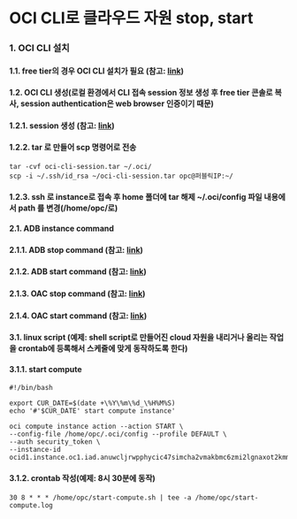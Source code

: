# OCI CLI로 클라우드 자원 stop, start

### 1. OCI CLI 설치
#### 1.1. free tier의 경우 OCI CLI 설치가 필요 (참고: [link](https://docs.cloud.oracle.com/en-us/iaas/Content/API/SDKDocs/cliinstall.htm))
#### 1.2. OCI CLI 생성(로컬 환경에서 CLI 접속 session 정보 생성 후 free tier 콘솔로 복사, session authentication은 web browser 인증이기 때문)
#### 1.2.1. session 생성 (참고: [link](https://docs.cloud.oracle.com/en-us/iaas/tools/oci-cli/2.14.0/oci_cli_docs/cmdref/session/authenticate.html))
#### 1.2.2. tar 로 만들어 scp 명령어로 전송
```
tar -cvf oci-cli-session.tar ~/.oci/
scp -i ~/.ssh/id_rsa ~/oci-cli-session.tar opc@퍼블릭IP:~/
```
#### 1.2.3. ssh 로 instance로 접속 후 home 폴더에 tar 해제 ~/.oci/config 파일 내용에서 path 를 변경(/home/opc/로)

#### 2.1. ADB instance command
#### 2.1.1. ADB stop command (참고: [link](https://docs.cloud.oracle.com/en-us/iaas/tools/oci-cli/2.14.0/oci_cli_docs/cmdref/db/autonomous-data-warehouse/stop.html))
#### 2.1.2. ADB start command (참고: [link](https://docs.cloud.oracle.com/en-us/iaas/tools/oci-cli/2.14.0/oci_cli_docs/cmdref/db/autonomous-data-warehouse/start.html))
#### 2.1.3. OAC stop command (참고: [link](https://docs.cloud.oracle.com/en-us/iaas/tools/oci-cli/2.14.0/oci_cli_docs/cmdref/analytics/analytics-instance/stop.html))
#### 2.1.4. OAC start command (참고: [link](https://docs.cloud.oracle.com/en-us/iaas/tools/oci-cli/2.14.0/oci_cli_docs/cmdref/analytics/analytics-instance/start.html))

#### 3.1. linux script (예제: shell script로 만들어진 cloud 자원을 내리거나 올리는 작업을 crontab에 등록해서 스케줄에 맞게 동작하도록 한다)
#### 3.1.1. start compute
```
#!/bin/bash

export CUR_DATE=$(date +\%Y\%m\%d_\%H%M%S)
echo '#'$CUR_DATE' start compute instance'

oci compute instance action --action START \
--config-file /home/opc/.oci/config --profile DEFAULT \
--auth security_token \
--instance-id ocid1.instance.oc1.iad.anuwcljrwpphycic47simcha2vmakbmc6zmi2lgnaxot2kmm5zcplluaisma
```
#### 3.1.2. crontab 작성(예제: 8시 30분에 동작)
```
30 8 * * * /home/opc/start-compute.sh | tee -a /home/opc/start-compute.log
```
